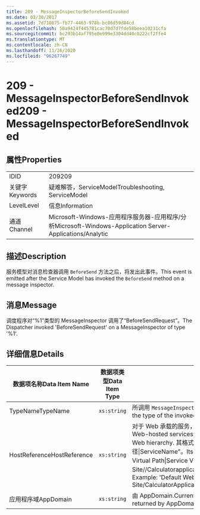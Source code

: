 ```yaml
---
title: 209 - MessageInspectorBeforeSendInvoked
ms.date: 03/30/2017
ms.assetid: 7d710875-fb77-4463-978b-bc86d59d84cd
ms.openlocfilehash: 50a9424f445781cac70d7d7fde58beea10231cfa
ms.sourcegitcommit: bc293b14af795e0e999e3304dd40c0222cf2ffe4
ms.translationtype: MT
ms.contentlocale: zh-CN
ms.lasthandoff: 11/26/2020
ms.locfileid: "96267749"
---
```

# <a name="209---messageinspectorbeforesendinvoked"></a><span data-ttu-id="0d0dc-102">209 - MessageInspectorBeforeSendInvoked</span><span class="sxs-lookup"><span data-stu-id="0d0dc-102">209 - MessageInspectorBeforeSendInvoked</span></span>

## <a name="properties"></a><span data-ttu-id="0d0dc-103">属性</span><span class="sxs-lookup"><span data-stu-id="0d0dc-103">Properties</span></span>  
  
|||  
|-|-|  
|<span data-ttu-id="0d0dc-104">ID</span><span class="sxs-lookup"><span data-stu-id="0d0dc-104">ID</span></span>|<span data-ttu-id="0d0dc-105">209</span><span class="sxs-lookup"><span data-stu-id="0d0dc-105">209</span></span>|  
|<span data-ttu-id="0d0dc-106">关键字</span><span class="sxs-lookup"><span data-stu-id="0d0dc-106">Keywords</span></span>|<span data-ttu-id="0d0dc-107">疑难解答，ServiceModel</span><span class="sxs-lookup"><span data-stu-id="0d0dc-107">Troubleshooting, ServiceModel</span></span>|  
|<span data-ttu-id="0d0dc-108">Level</span><span class="sxs-lookup"><span data-stu-id="0d0dc-108">Level</span></span>|<span data-ttu-id="0d0dc-109">信息</span><span class="sxs-lookup"><span data-stu-id="0d0dc-109">Information</span></span>|  
|<span data-ttu-id="0d0dc-110">通道</span><span class="sxs-lookup"><span data-stu-id="0d0dc-110">Channel</span></span>|<span data-ttu-id="0d0dc-111">Microsoft-Windows-应用程序服务器-应用程序/分析</span><span class="sxs-lookup"><span data-stu-id="0d0dc-111">Microsoft-Windows-Application Server-Applications/Analytic</span></span>|  
  
## <a name="description"></a><span data-ttu-id="0d0dc-112">描述</span><span class="sxs-lookup"><span data-stu-id="0d0dc-112">Description</span></span>  

 <span data-ttu-id="0d0dc-113">服务模型对消息检查器调用 `BeforeSend` 方法之后，将发出此事件。</span><span class="sxs-lookup"><span data-stu-id="0d0dc-113">This event is emitted after the Service Model has invoked the `BeforeSend` method on a message inspector.</span></span>  
  
## <a name="message"></a><span data-ttu-id="0d0dc-114">消息</span><span class="sxs-lookup"><span data-stu-id="0d0dc-114">Message</span></span>  

 <span data-ttu-id="0d0dc-115">调度程序对“%1”类型的 MessageInspector 调用了“BeforeSendRequest”。</span><span class="sxs-lookup"><span data-stu-id="0d0dc-115">The Dispatcher invoked 'BeforeSendRequest' on a MessageInspector of type '%1'.</span></span>  
  
## <a name="details"></a><span data-ttu-id="0d0dc-116">详细信息</span><span class="sxs-lookup"><span data-stu-id="0d0dc-116">Details</span></span>  
  
|<span data-ttu-id="0d0dc-117">数据项名称</span><span class="sxs-lookup"><span data-stu-id="0d0dc-117">Data Item Name</span></span>|<span data-ttu-id="0d0dc-118">数据项类型</span><span class="sxs-lookup"><span data-stu-id="0d0dc-118">Data Item Type</span></span>|<span data-ttu-id="0d0dc-119">描述</span><span class="sxs-lookup"><span data-stu-id="0d0dc-119">Description</span></span>|  
|--------------------|--------------------|-----------------|  
|<span data-ttu-id="0d0dc-120">TypeName</span><span class="sxs-lookup"><span data-stu-id="0d0dc-120">TypeName</span></span>|`xs:string`|<span data-ttu-id="0d0dc-121">所调用 `MessageInspector` 的类型的 CLR FullName。</span><span class="sxs-lookup"><span data-stu-id="0d0dc-121">The CLR FullName of the type of the invoked `MessageInspector`.</span></span>|  
|<span data-ttu-id="0d0dc-122">HostReference</span><span class="sxs-lookup"><span data-stu-id="0d0dc-122">HostReference</span></span>|`xs:string`|<span data-ttu-id="0d0dc-123">对于 Web 承载的服务，此字段唯一标识 Web 层次结构中的服务。</span><span class="sxs-lookup"><span data-stu-id="0d0dc-123">For Web-hosted services, this field uniquely identifies the service in the Web hierarchy.</span></span> <span data-ttu-id="0d0dc-124">其格式定义为 "网站名称应用程序虚拟路径&#124;服务虚拟路径&#124;ServiceName"。</span><span class="sxs-lookup"><span data-stu-id="0d0dc-124">Its format is defined as 'Web Site Name Application Virtual Path&#124;Service Virtual Path&#124;ServiceName'.</span></span> <span data-ttu-id="0d0dc-125">示例： "Default Web Site//Calculatorapplication&#124;/CalculatorService.svc&#124;CalculatorService"。</span><span class="sxs-lookup"><span data-stu-id="0d0dc-125">Example: 'Default Web Site/CalculatorApplication&#124;/CalculatorService.svc&#124;CalculatorService'.</span></span>|  
|<span data-ttu-id="0d0dc-126">应用程序域</span><span class="sxs-lookup"><span data-stu-id="0d0dc-126">AppDomain</span></span>|`xs:string`|<span data-ttu-id="0d0dc-127">由 AppDomain.CurrentDomain.FriendlyName 返回的字符串。</span><span class="sxs-lookup"><span data-stu-id="0d0dc-127">The string returned by AppDomain.CurrentDomain.FriendlyName.</span></span>|
